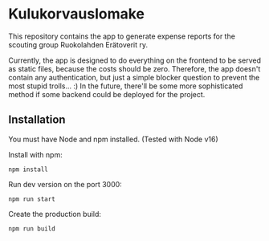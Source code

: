 # Kulukorvauslomake

This repository contains the app to generate expense reports for the scouting group Ruokolahden Erätoverit ry.

Currently, the app is designed to do everything on the frontend to be served as static files, because the costs should be zero. Therefore, the app doesn't contain any authentication, but just a simple blocker question to prevent the most stupid trolls... :) In the future, there'll be some more sophisticated method if some backend could be deployed for the project.


## Installation

You must have Node and npm installed. (Tested with Node v16)

Install with npm:
```
npm install
```

Run dev version on the port 3000:
```
npm run start
```

Create the production build:
```
npm run build
```
